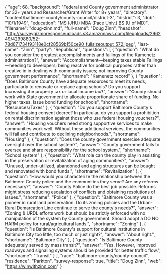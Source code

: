 {
  "age": 68,
  "background": "Federal and County government administrator for 32+ years and Researcher/Grant Writer for 8+ years",
  "directory": "content/baltimore-county/county-council/district-3",
  "district": 3,
  "dob": "10/1/1949",
  "education": "MS (JHU) MBA (Pace Univ.) BS (U of MD)",
  "filename": "doug-zinn.md",
  "full-name": "Doug Zinn",
  "headshot": "http://surveygizmoresponseuploads.s3.amazonaws.com/fileuploads/296249/4299880/52-78d671734f93118e0cf28569b150ce90_fullsizeoutput_572.jpeg",
  "last-name": "Zinn",
  "party": "Republican",
  "questions": [
    {
      "question": "What do you consider the greatest accomplishments and failings of the Kamenetz administration?",
      "answer": "Accomplishment—keeping taxes stable Failings—heeding to developers; being reactive for political purposes rather than creative in in dealing with community issues; not improving County government performance",
      "shortname": "Kamenetz record"
    },
    {
      "question": "Does Baltimore County have adequate resources to meet its needs, particularly to renovate or replace aging schools? Do you support increasing the property tax or local income tax?",
      "answer": "County should work with State government to allocate proportionate share of funding. No higher taxes. Issue bond funding for schools",
      "shortname": "Resources/Taxes"
    },
    {
      "question": "Do you support Baltimore County's federal housing consent decree? In particular, do you support a prohibition on rental discrimination against those who use federal housing vouchers?",
      "answer": "Housing vouchers need strong supportive services to make communities work well. Without these additional services, the communities will fail and contribute to declining neighborhoods.",
      "shortname": "Housing"
    },
    {
      "question": "Does the county government exercise adequate oversight over the school system?",
      "answer": "County government fails to oversee and share responsibility for the school system.",
      "shortname": "School system"
    },
    {
      "question": "What role can the county play in assisting in the preservation or revitalization of aging communities?",
      "answer": "Unused, under-utilized, abandoned and aging structures can be bought and renovated with bond funds.",
      "shortname": "Revitalization"
    },
    {
      "question": "How would you characterize the relationship between the Baltimore County police and the communities they serve? Are any reforms necessary?",
      "answer": "County Police do the best job possible. Reforms might stress reducing escalation of conflicts and obtaining resolutions of issues.",
      "shortname": "Police"
    },
    {
      "question": "Baltimore County was a pioneer in rural land preservation. Do its zoning policies and the Urban-Rural Demarcation Line continue to serve the county's needs?",
      "answer": "Zoning & URDL efforts work but should be strictly enforced with no manipulation of the system by County government. Should adopt a DO NO HARM policy for rural/agricultural lands.",
      "shortname": "Zoning"
    },
    {
      "question": "Is Baltimore County's support for cultural institutions in Baltimore City too little, too much or just right?",
      "answer": "About right.",
      "shortname": "Baltimore City"
    },
    {
      "question": "Is Baltimore County adequately served by mass transit?",
      "answer": "Yes. However, improved roadways and signaling systems should be provided for better traffic flow.",
      "shortname": "Transit"
    }
  ],
  "race": "baltimore-county/county-council",
  "residence": "Parkton",
  "survey-response": true,
  "title": "Doug Zinn",
  "web": "https://winwithzinn.com"
}

